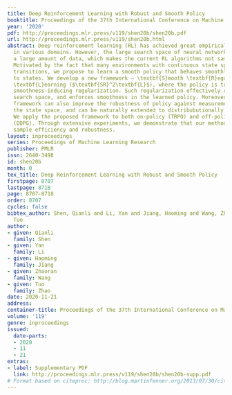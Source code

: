 ```yaml
---
title: Deep Reinforcement Learning with Robust and Smooth Policy
booktitle: Proceedings of the 37th International Conference on Machine Learning
year: '2020'
pdf: http://proceedings.mlr.press/v119/shen20b/shen20b.pdf
url: http://proceedings.mlr.press/v119/shen20b.html
abstract: Deep reinforcement learning (RL) has achieved great empirical successes
  in various domains. However, the large search space of neural networks requires
  a large amount of data, which makes the current RL algorithms not sample efficient.
  Motivated by the fact that many environments with continuous state space have smooth
  transitions, we propose to learn a smooth policy that behaves smoothly with respect
  to states. We develop a new framework — \textbf{S}mooth \textbf{R}egularized \textbf{R}einforcement
  \textbf{L}earning ($\textbf{SR}^2\textbf{L}$), where the policy is trained with
  smoothness-inducing regularization. Such regularization effectively constrains the
  search space, and enforces smoothness in the learned policy. Moreover, our proposed
  framework can also improve the robustness of policy against measurement error in
  the state space, and can be naturally extended to distribubutionally robust setting.
  We apply the proposed framework to both on-policy (TRPO) and off-policy algorithm
  (DDPG). Through extensive experiments, we demonstrate that our method achieves improved
  sample efficiency and robustness.
layout: inproceedings
series: Proceedings of Machine Learning Research
publisher: PMLR
issn: 2640-3498
id: shen20b
month: 0
tex_title: Deep Reinforcement Learning with Robust and Smooth Policy
firstpage: 8707
lastpage: 8718
page: 8707-8718
order: 8707
cycles: false
bibtex_author: Shen, Qianli and Li, Yan and Jiang, Haoming and Wang, Zhaoran and Zhao,
  Tuo
author:
- given: Qianli
  family: Shen
- given: Yan
  family: Li
- given: Haoming
  family: Jiang
- given: Zhaoran
  family: Wang
- given: Tuo
  family: Zhao
date: 2020-11-21
address: 
container-title: Proceedings of the 37th International Conference on Machine Learning
volume: '119'
genre: inproceedings
issued:
  date-parts:
  - 2020
  - 11
  - 21
extras:
- label: Supplementary PDF
  link: http://proceedings.mlr.press/v119/shen20b/shen20b-supp.pdf
# Format based on citeproc: http://blog.martinfenner.org/2013/07/30/citeproc-yaml-for-bibliographies/
---
```

